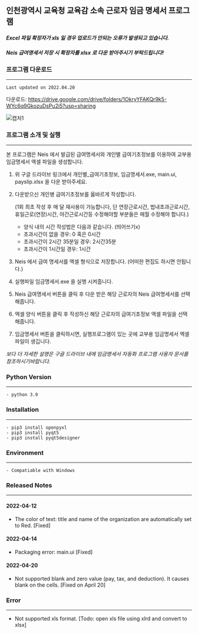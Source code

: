 ## 인천광역시 교육청 교육감 소속 근로자 임금 명세서 프로그램
#### *Excel 파일 확장자가 xls 일 경우 업로드가 안되는 오류가 발생되고 있습니다.*
#### *Neis 급여명세서 저장 시 확장자를 xlsx 로 다운 받아주시기 부탁드립니다!*


### 프로그램 다운로드
---
    Last updated on 2022.04.20

다운로드: 
    https://drive.google.com/drive/folders/1OkryYFAKQr9k5-WYc6q9GkozuDsPu2i5?usp=sharing


![캡처1](https://user-images.githubusercontent.com/34816905/163906633-655e39c0-205b-4544-878b-43f19d66dcea.PNG)


### 프로그램 소개 및 실행
---
본 프로그램은 Neis 에서 발급된 급여명세서와 개인별 급여기초정보를 이용하여
교부용 임금명세서 엑셀 파일을 생성합니다.
  
  

1. 위 구글 드라이브 링크에서 개인별_급여기초정보, 임금명세서.exe, main.ui, payslip.xlsx 을 다운 받아주세요.


2. 다운받으신 개인병 급여기초정보를 옳바르게 작성합니다.

    (1회 최초 작성 후 매 달 재사용이 가능합니다, 단 연장근로시간, 법내초과근로시간, 휴일근로(연장)시간, 야간근로시간등 수정해야할 부분들은 매월 수정해야 합니다.)
    

    - 양식 내의 시간 작성법은 다음과 같습니다. (띄어쓰기x)
    - 초과시간이 없을 경우: 0 혹은 0시간
    - 초과시간이 2시간 35분일 경우: 2시간35분
    - 초과시간이 1시간일 경우: 1시간


3. Neis 에서 급여 명세서를 엑셀 형식으로 저장합니다. (어떠한 편집도 하시면 안됩니다.)


4. 실행파일 임금명세서.exe 을 실행 시켜줍니다.


5. Neis 급여명세서 버튼을 클릭 후 다운 받은 해당 근로자의 Neis 급여명세서를 선택해줍니다.


6. 엑셀 양식 버튼을 클릭 후 작성하신 해당 근로자의 급여기초정보 엑셀 파일을 선택해줍니다.


7. 임금명세서 버튼을 클릭하시면, 실행프로그램이 있는 곳에 교부용 임금명세서 엑셀 파일이 생깁니다.


*보다 더 자세한 설명은 구글 드라이브 내에 임금명세서 자동화 프로그램 사용자 문서를 참조하시기바랍니다.*


### Python Version
---
    - python 3.9

### Installation
---
    - pip3 install openpyxl
    - pip3 install pyqt5
    - pip3 install pyqt5designer


### Environment
---
    - Compatiable with Windows



### Released Notes
---
#### 2022-04-12
- The color of text: title and name of the organization are automatically set to Red. [Fixed]
#### 2022-04-14
- Packaging error: main.ui [Fixed]
#### 2022-04-20
- Not supported blank and zero value (pay, tax, and deduction). It causes blank on the cells. [Fixed on April 20]


### Error
---
- Not supported xls format. [Todo: open xls file using xlrd and convert to xlsx]

